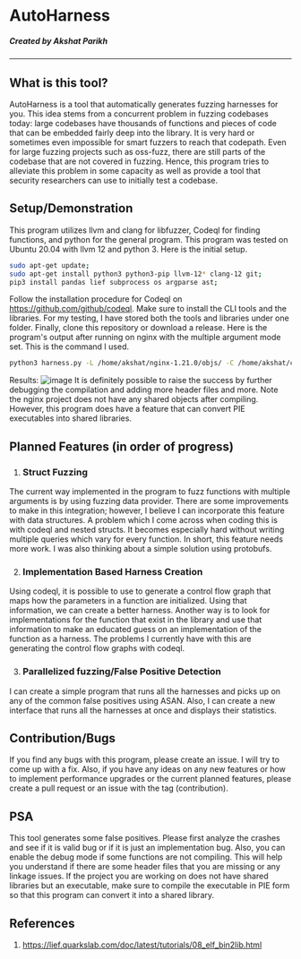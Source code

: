 # AutoHarness
##### Created by Akshat Parikh
***
## What is this tool?
AutoHarness is a tool that automatically generates fuzzing harnesses for you. This idea stems from a concurrent problem in fuzzing codebases today: large codebases have thousands of functions and pieces of code that can be embedded fairly deep into the library. It is very hard or sometimes even impossible for smart fuzzers to reach that codepath. 
Even for large fuzzing projects such as oss-fuzz, there are still parts of the codebase that are not covered in fuzzing. Hence, this program tries to alleviate this problem in some capacity as well as provide a tool that security researchers can use to initially test a codebase.
## Setup/Demonstration
This program utilizes llvm and clang for libfuzzer, Codeql for finding functions, and python for the general program. This program was tested on Ubuntu 20.04 with llvm 12 and python 3. Here is the initial setup.
```bash
sudo apt-get update;
sudo apt-get install python3 python3-pip llvm-12* clang-12 git;
pip3 install pandas lief subprocess os argparse ast;
```
Follow the installation procedure for Codeql on https://github.com/github/codeql.
Make sure to install the CLI tools and the libraries. For my testing, I have stored both the tools and libraries under one folder.
Finally, clone this repository or download a release.
Here is the program's output after running on nginx with the multiple argument mode set. 
This is the command I used. 
```bash
python3 harness.py -L /home/akshat/nginx-1.21.0/objs/ -C /home/akshat/codeql-h/ -M 1 -O /home/akshat/autoharness/ -D nginx -G 1 -Y 1 -F "-I /home/akshat/nginx-1.21.0/objs -I /home/akshat/nginx-1.21.0/src/core -I /home/akshat/nginx-1.21.0/src/event -I /home/akshat/nginx-1.21.0/src/http -I /home/akshat/nginx-1.21.0/src/mail -I /home/akshat/nginx-1.21.0/src/misc -I /home/akshat/nginx-1.21.0/src/os -I /home/akshat/nginx-1.21.0/src/stream -I /home/akshat/nginx-1.21.0/src/os/unix" -X ngx_config.h,ngx_core.h
```
Results:
![image](https://user-images.githubusercontent.com/68412398/125177087-f317e580-e18d-11eb-8497-02ac3dfc67f9.png)
It is definitely possible to raise the success by further debugging the compilation and adding more header files and more. Note the nginx project does not have any shared objects after compiling. However, this program does have a feature that can convert PIE executables into shared libraries. 
## Planned Features (in order of progress)
1. ### Struct Fuzzing
The current way implemented in the program to fuzz functions with multiple arguments is by using fuzzing data provider. There are some improvements to make in this integration; however, I believe I can incorporate this feature with data structures. A problem which I come across when coding this is with codeql and nested structs. It becomes especially hard without writing multiple queries which vary for every function. In short, this feature needs more work. I was also thinking about a simple solution using protobufs.

2. ### Implementation Based Harness Creation
Using codeql, it is possible to use to generate a control flow graph that maps how the parameters in a function are initialized. Using that information, we can create a better harness. Another way is to look for implementations for the function that exist in the library and use that information to make an educated guess on an implementation of the function as a harness. The problems I currently have with this are generating the control flow graphs with codeql.

3. ### Parallelized fuzzing/False Positive Detection
I can create a simple program that runs all the harnesses and picks up on any of the common false positives using ASAN. Also, I can create a new interface that runs all the harnesses at once and displays their statistics.
## Contribution/Bugs
If you find any bugs with this program, please create an issue. I will try to come up with a fix. Also, if you have any ideas on any new features or how to implement performance upgrades or the current planned features, please create a pull request or an issue with the tag (contribution).
## PSA
This tool generates some false positives. Please first analyze the crashes and see if it is valid bug or if it is just an implementation bug. Also, you can enable the debug mode if some functions are not compiling. This will help you understand if there are some header files that you are missing or any linkage issues. If the project you are working on does not have shared libraries but an executable, make sure to compile the executable in PIE form so that this program can convert it into a shared library.
## References
1. https://lief.quarkslab.com/doc/latest/tutorials/08_elf_bin2lib.html
